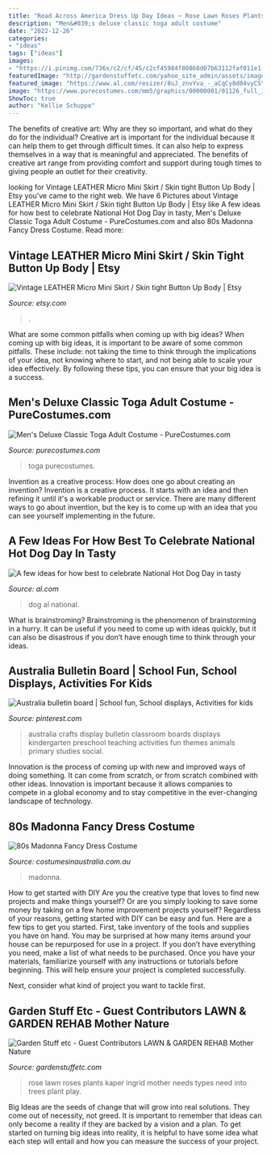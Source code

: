 ```yaml
---
title: "Read Across America Dress Up Day Ideas ~ Rose Lawn Roses Plants Kaper Ingrid Mother Needs Types Need Into Trees Plant Play"
description: "Men&#039;s deluxe classic toga adult costume"
date: "2022-12-26"
categories:
- "ideas"
tags: ["ideas"]
images:
- "https://i.pinimg.com/736x/c2/cf/45/c2cf45984f80868d07b63112faf011e1--australia-crafts-teaching-ideas.jpg"
featuredImage: "http://gardenstuffetc.com/yahoo_site_admin/assets/images/Ingrids_rose.27210729_std.jpg"
featured_image: "https://www.al.com/resizer/8uJ_znvYva_-_aCqCy8d04vyCSY=/1280x0/smart/advancelocal-adapter-image-uploads.s3.amazonaws.com/image.al.com/home/bama-media/width2048/img/living_impact/photo/hot-dog-79c62f265ef77082.jpg"
image: "https://www.purecostumes.com/mm5/graphics/00000001/01126_full_1.jpg"
ShowToc: true
author: "Kellie Schuppe"
---
```



The benefits of creative art: Why are they so important, and what do they do for the individual?
Creative art is important for the individual because it can help them to get through difficult times. It can also help to express themselves in a way that is meaningful and appreciated. The benefits of creative art range from providing comfort and support during tough times to giving people an outlet for their creativity.

	

		
looking for Vintage LEATHER Micro Mini Skirt / Skin tight Button Up Body | Etsy you've came to the right web. We have 6 Pictures about Vintage LEATHER Micro Mini Skirt / Skin tight Button Up Body | Etsy like A few ideas for how best to celebrate National Hot Dog Day in tasty, Men&#039;s Deluxe Classic Toga Adult Costume - PureCostumes.com and also 80s Madonna Fancy Dress Costume. Read more:
		
    
## Vintage LEATHER Micro Mini Skirt / Skin Tight Button Up Body | Etsy

<img loading=lazy src="https://i.etsystatic.com/6318498/r/il/caafa5/450027400/il_794xN.450027400_a3s3.jpg" onerror="this.onerror=null;this.src='https://tse3.mm.bing.net/th?id=OIP.eXhJbbXZJEahlLRpe7F1GwHaOI&amp;pid=15.1';" alt="Vintage LEATHER Micro Mini Skirt / Skin tight Button Up Body | Etsy">

_Source: etsy.com_

>. 

	

What are some common pitfalls when coming up with big ideas?
When coming up with big ideas, it is important to be aware of some common pitfalls. These include: not taking the time to think through the implications of your idea, not knowing where to start, and not being able to scale your idea effectively. By following these tips, you can ensure that your big idea is a success.

    
## Men&#039;s Deluxe Classic Toga Adult Costume - PureCostumes.com

<img loading=lazy src="https://www.purecostumes.com/mm5/graphics/00000001/01126_full_1.jpg" onerror="this.onerror=null;this.src='https://tse2.mm.bing.net/th?id=OIP.Pgx_bbHqqIT7oMeUNIKzNQHaLO&amp;pid=15.1';" alt="Men&#039;s Deluxe Classic Toga Adult Costume - PureCostumes.com">

_Source: purecostumes.com_

>toga purecostumes. 

	

Invention as a creative process: How does one go about creating an invention?
Invention is a creative process. It starts with an idea and then refining it until it's a workable product or service. There are many different ways to go about invention, but the key is to come up with an idea that you can see yourself implementing in the future.

    
## A Few Ideas For How Best To Celebrate National Hot Dog Day In Tasty

<img loading=lazy src="https://www.al.com/resizer/8uJ_znvYva_-_aCqCy8d04vyCSY=/1280x0/smart/advancelocal-adapter-image-uploads.s3.amazonaws.com/image.al.com/home/bama-media/width2048/img/living_impact/photo/hot-dog-79c62f265ef77082.jpg" onerror="this.onerror=null;this.src='https://tse2.mm.bing.net/th?id=OIP.-dv1SF4zUZM9ccBB0XTdsQHaFZ&amp;pid=15.1';" alt="A few ideas for how best to celebrate National Hot Dog Day in tasty">

_Source: al.com_

>dog al national. 

	

What is brainstroming? Brainstroming is the phenomenon of brainstorming in a hurry. It can be useful if you need to come up with ideas quickly, but it can also be disastrous if you don’t have enough time to think through your ideas.

    
## Australia Bulletin Board | School Fun, School Displays, Activities For Kids

<img loading=lazy src="https://i.pinimg.com/736x/c2/cf/45/c2cf45984f80868d07b63112faf011e1--australia-crafts-teaching-ideas.jpg" onerror="this.onerror=null;this.src='https://tse3.mm.bing.net/th?id=OIP.ukQuANcp1k7ngbsJCm-UBQHaFj&amp;pid=15.1';" alt="Australia bulletin board | School fun, School displays, Activities for kids">

_Source: pinterest.com_

>australia crafts display bulletin classroom boards displays kindergarten preschool teaching activities fun themes animals primary studies social. 

	

Innovation is the process of coming up with new and improved ways of doing something. It can come from scratch, or from scratch combined with other ideas. Innovation is important because it allows companies to compete in a global economy and to stay competitive in the ever-changing landscape of technology.

    
## 80s Madonna Fancy Dress Costume

<img loading=lazy src="https://www.costumesinaustralia.com.au/media/catalog/product/cache/1/image/9df78eab33525d08d6e5fb8d27136e95/c/l/cl888678.jpg" onerror="this.onerror=null;this.src='https://tse1.mm.bing.net/th?id=OIP.whAvyb8qguJACxl1rYpGCQHaLv&amp;pid=15.1';" alt="80s Madonna Fancy Dress Costume">

_Source: costumesinaustralia.com.au_

>madonna. 

	

How to get started with DIY
Are you the creative type that loves to find new projects and make things yourself? Or are you simply looking to save some money by taking on a few home improvement projects yourself? Regardless of your reasons, getting started with DIY can be easy and fun. Here are a few tips to get you started.
First, take inventory of the tools and supplies you have on hand. You may be surprised at how many items around your house can be repurposed for use in a project. If you don’t have everything you need, make a list of what needs to be purchased. Once you have your materials, familiarize yourself with any instructions or tutorials before beginning. This will help ensure your project is completed successfully.

Next, consider what kind of project you want to tackle first.

    
## Garden Stuff Etc - Guest Contributors LAWN &amp; GARDEN REHAB Mother Nature

<img loading=lazy src="http://gardenstuffetc.com/yahoo_site_admin/assets/images/Ingrids_rose.27210729_std.jpg" onerror="this.onerror=null;this.src='https://tse4.mm.bing.net/th?id=OIP.5_LKl2dWCAFpFsJfVOpqxwHaHa&amp;pid=15.1';" alt="Garden Stuff etc - Guest Contributors LAWN &amp; GARDEN REHAB Mother Nature">

_Source: gardenstuffetc.com_

>rose lawn roses plants kaper ingrid mother needs types need into trees plant play. 

	

Big Ideas are the seeds of change that will grow into real solutions. They come out of necessity, not greed. It is important to remember that ideas can only become a reality if they are backed by a vision and a plan. To get started on turning big ideas into reality, it is helpful to have some idea what each step will entail and how you can measure the success of your project.

